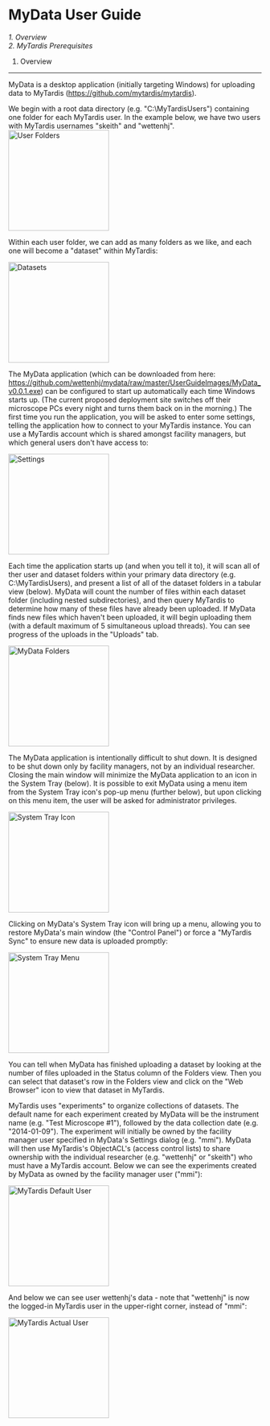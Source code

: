 MyData User Guide
=================

*1. Overview*  
*2. MyTardis Prerequisites*

1. Overview
-----------
MyData is a desktop application (initially targeting Windows) for uploading data to MyTardis (https://github.com/mytardis/mytardis).

We begin with a root data directory (e.g. "C:\MyTardisUsers") containing one folder for each MyTardis user.  In the example below, we have two users with MyTardis usernames "skeith" and "wettenhj".
<img src="https://github.com/wettenhj/mydata/blob/master/UserGuideImages/User%20Folders.PNG" alt="User Folders" style="width: 200px;"/>

Within each user folder, we can add as many folders as we like, and each one will become a "dataset" within MyTardis:

<img src="https://github.com/wettenhj/mydata/blob/master/UserGuideImages/Datasets.PNG" alt="Datasets" style="width: 200px;"/>

The MyData application (which can be downloaded from here: https://github.com/wettenhj/mydata/raw/master/UserGuideImages/MyData_v0.0.1.exe) can be configured to start up automatically each time Windows starts up.  (The current proposed deployment site switches off their microscope PCs every night and turns them back on in the morning.)  The first time you run the application, you will be asked to enter some settings, telling the application how to connect to your MyTardis instance.  You can use a MyTardis account which is shared amongst facility managers, but which general users don't have access to:

<img src="https://github.com/wettenhj/mydata/blob/master/UserGuideImages/Settings.PNG" alt="Settings" style="width: 200px;"/>

Each time the application starts up (and when you tell it to), it will scan all of ther user and dataset folders within your primary data directory (e.g. C:\MyTardisUsers), and present a list of all of the dataset folders in a tabular view (below).  MyData will count the number of files within each dataset folder (including nested subdirectories), and then query MyTardis to determine how many of these files have already been uploaded.  If MyData finds new files which haven't been uploaded, it will begin uploading them (with a default maximum of 5 simultaneous upload threads).  You can see progress of the uploads in the "Uploads" tab.

<img src="https://github.com/wettenhj/mydata/blob/master/UserGuideImages/MyData%20Folders.PNG" alt="MyData Folders" style="width: 200px;"/>

The MyData application is intentionally difficult to shut down.  It is designed to be shut down only by facility managers, not by an individual researcher.  Closing the main window will minimize the MyData application to an icon in the System Tray (below).  It is possible to exit MyData using a menu item from the System Tray icon's pop-up menu (further below), but upon clicking on this menu item, the user will be asked for administrator privileges.

<img src="https://github.com/wettenhj/mydata/blob/master/UserGuideImages/System%20Tray%20Icon.PNG" alt="System Tray Icon" style="width: 200px;"/>

Clicking on MyData's System Tray icon will bring up a menu, allowing you to restore MyData's main window (the "Control Panel") or force a "MyTardis Sync" to ensure new data is uploaded promptly:

<img src="https://github.com/wettenhj/mydata/blob/master/UserGuideImages/System%20Tray%20Menu.PNG" alt="System Tray Menu" style="width: 200px;"/>

You can tell when MyData has finished uploading a dataset by looking at the number of files uploaded in the Status column of the Folders view.  Then you can select that dataset's row in the Folders view and click on the "Web Browser" icon to view that dataset in MyTardis.

MyTardis uses "experiments" to organize collections of datasets.  The default name for each experiment created by MyData will be the instrument name (e.g. "Test Microscope #1"), followed by the data collection date (e.g. "2014-01-09").  The experiment will initially be owned by the facility manager user specified in MyData's Settings dialog (e.g. "mmi").  MyData will then use MyTardis's ObjectACL's (access control lists) to share ownership with the individual researcher (e.g. "wettenhj" or "skeith") who must have a MyTardis account.  Below we can see the experiments created by MyData as owned by the facility manager user ("mmi"):

<img src="https://github.com/wettenhj/mydata/blob/master/UserGuideImages/MyTardis%20Default%20User.PNG" alt="MyTardis Default User" style="width: 200px;"/>

And below we can see user wettenhj's data - note that "wettenhj" is now the logged-in MyTardis user in the upper-right corner, instead of "mmi":

<img src="https://github.com/wettenhj/mydata/blob/master/UserGuideImages/MyTardis%20Actual%20User.PNG" alt="MyTardis Actual User" style="width: 200px;"/>






